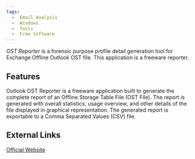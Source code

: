 ```yaml
---
tags:
  -  Email Analysis
  -  Windows
  -  Tools
  -  Free Software
---
```

*OST Reporter* is a forensic purpose profile detail generation tool for
Exchange Offline Outlook OST file. This application is a freeware
reporter.

## Features

Outlook OST Reporter is a freeware application built to generate the
complete report of an Offline Storage Table File (OST File). The report
is generated with overall statistics, usage overview, and other details
of the file displayed in graphical representation. The generated report
is exportable to a Comma Separated Values (CSV) file.

## External Links

[Official Website](http://www.systoolsgroup.com/)